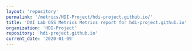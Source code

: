 ```yaml
---
layout: 'repository'
permalink: '/metrics/HDI-Project/hdi-project.github.io/'
title: 'DAI Lab OSS Metrics Metrics report for hdi-project.github.io'
organization: 'HDI-Project'
repository: 'hdi-project.github.io'
current_date: '2020-01-09'
---
```

